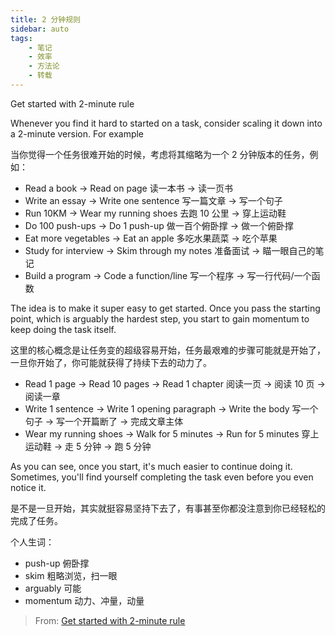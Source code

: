 ```yaml
---
title: 2 分钟规则
sidebar: auto
tags:
    - 笔记
    - 效率
    - 方法论
    - 转载
---
```


Get started with 2-minute rule

Whenever you find it hard to started on a task, consider scaling it down into a 2-minute version. For example

当你觉得一个任务很难开始的时候，考虑将其缩略为一个 2 分钟版本的任务，例如：

- Read a book &rarr; Read on page 读一本书 &rarr; 读一页书
- Write an essay → Write one sentence 写一篇文章 &rarr; 写一个句子
- Run 10KM → Wear my running shoes 去跑 10 公里 &rarr; 穿上运动鞋
- Do 100 push-ups → Do 1 push-up 做一百个俯卧撑 &rarr; 做一个俯卧撑
- Eat more vegetables → Eat an apple 多吃水果蔬菜 &rarr; 吃个苹果
- Study for interview → Skim through my notes 准备面试 &rarr; 瞄一眼自己的笔记
- Build a program → Code a function/line 写一个程序 &rarr; 写一行代码/一个函数

The idea is to make it super easy to get started. Once you pass the starting point, which is arguably the hardest step,
you start to gain momentum to keep doing the task itself.

这里的核心概念是让任务变的超级容易开始，任务最艰难的步骤可能就是开始了，一旦你开始了，你可能就获得了持续下去的动力了。

- Read 1 page &rarr; Read 10 pages &rarr; Read 1 chapter 阅读一页 &rarr; 阅读 10 页 &rarr; 阅读一章
- Write 1 sentence &rarr; Write 1 opening paragraph &rarr; Write the body 写一个句子 &rarr; 写一个开篇断了 &rarr; 完成文章主体
- Wear my running shoes &rarr; Walk for 5 minutes &rarr; Run for 5 minutes 穿上运动鞋 &rarr; 走 5 分钟 &rarr; 跑 5 分钟

As you can see, once you start, it's much easier to continue doing it. Sometimes, you'll find yourself completing the task
even before you even notice it. 

是不是一旦开始，其实就挺容易坚持下去了，有事甚至你都没注意到你已经轻松的完成了任务。


个人生词：

- push-up 俯卧撑
- skim 粗略浏览，扫一眼
- arguably 可能
- momentum 动力、冲量，动量


> From: [Get started with 2-minute rule](https://hoanhan.co/2-minute-rule)
